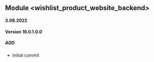 ## Module <wishlist_product_website_backend>

#### 3.08.2022
#### Version 16.0.1.0.0
##### ADD
- Initial commit

